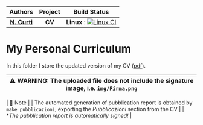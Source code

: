 | **Authors**   | **Project** | **Build Status** |
|:-------------:|:-----------:|:----------------:|
| [**N. Curti**](https://github.com/Nico-Curti) | **CV** | **Linux** : [![Linux CI](https://github.com/Nico-Curti/curriculum/actions/workflows/linux.yml/badge.svg)](https://github.com/Nico-Curti/curriculum/actions/workflows/linux.yml) |

# My Personal Curriculum

In this folder I store the updated version of my CV ([pdf](https://github.com/Nico-Curti/curriculum/blob/main/curriculum.pdf)).

| :warning: WARNING: The uploaded file does not include the signature image, i.e. `img/Firma.png` |
| ----------------------------------------------------------------------------------------------- |

| :triangular_flag_on_post: Note |
| The automated generation of pubblication report is obtained by `make pubblicazioni`, exporting the *Pubblicazioni* section from the CV |
| **The pubblication report is automatically signed!* |
